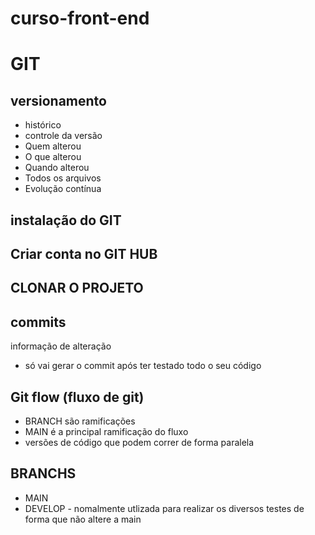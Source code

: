 # curso-front-end

# GIT
## versionamento
- histórico
- controle da versão
- Quem alterou
- O que alterou
- Quando alterou
- Todos os arquivos
- Evolução contínua

## instalação do GIT

## Criar conta no GIT HUB

## CLONAR O PROJETO

## commits
informação de alteração
- só vai gerar o commit após ter testado todo o seu código

## Git flow (fluxo de git)
- BRANCH são ramificações
- MAIN é a principal ramificação do fluxo
- versões de código que podem correr de forma paralela

## BRANCHS
- MAIN
- DEVELOP - nomalmente utlizada para realizar os diversos testes de forma que não altere a main
